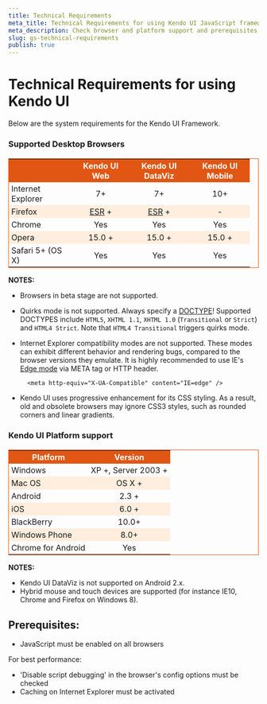 ```yaml
---
title: Technical Requirements
meta_title: Technical Requirements for using Kendo UI JavaScript framework
meta_description: Check browser and platform support and prerequisites for best performance when working with Kendo UI.
slug: gs-technical-requirements
publish: true
---
```


<style scoped>
    .stripes
    {
        border: 1px solid #E15613;
        border-collapse: collapse;
    }
    .stripes th
    {
        background: #E15613;
        color: #fff;
    }
    .stripes tr:nth-child(2n+1) td
    {
        background: #fed;
    }
    .stripes td:nth-child(n+2)
    {
        text-align: center;
    }
    .stripes th,
    .stripes td
    {
        padding: 3px 5px;
    }
</style>

# Technical Requirements for using Kendo UI

Below are the system requirements for the Kendo UI Framework.

### Supported Desktop Browsers
<table class="devices-platforms stripes" style="margin-top: 1.2em;">
   <tbody>
        <tr>
            <th style="width: 120px"></th>
            <th style="width: 100px">Kendo UI Web</th>
            <th style="width: 115px">Kendo UI DataViz</th>
            <th style="width: 110px">Kendo UI Mobile</th>
        </tr>
        <tr style="align: center">
           <td><span class="ie"></span>Internet Explorer</td>
           <td>7+</td>
           <td>7+</td>
           <td>10+</td>
        </tr>
        <tr style="align: center">
            <td><span class="firefox"></span>Firefox</td>
            <td><a href="http://www.mozilla.org/en-US/firefox/organizations/">ESR</a> +</td>
            <td><a href="http://www.mozilla.org/en-US/firefox/organizations/">ESR</a> +</td>
            <td>-</td>
        </tr>
        <tr style="align: center">
            <td><span class="chrome"></span>Chrome</td>
            <td>Yes</td>
            <td>Yes</td>
            <td>Yes</td>
        </tr>
        <tr style="align: center">
            <td><span class="opera"></span>Opera</td>
            <td>15.0 +</td>
            <td>15.0 +</td>
            <td>15.0 +</td>
        </tr>
        <tr style="align: center">
            <td><span class="safari"></span>Safari 5+ (OS X)</td>
            <td>Yes</td>
            <td>Yes</td>
            <td>Yes</td>
        </tr>
    </tbody>
</table>

**NOTES:**

* Browsers in beta stage are not supported.
* Quirks mode is not supported. Always specify a [DOCTYPE](http://reference.sitepoint.com/html/doctypes)! Supported DOCTYPES include `HTML5`, `XHTML 1.1`, `XHTML 1.0` (`Transitional` or `Strict`) and `HTML4 Strict`.
Note that `HTML4 Transitional` triggers quirks mode.
* Internet Explorer compatibility modes are not supported. These modes can exhibit different behavior and rendering bugs, compared to the browser versions they emulate.
It is highly recommended to use IE's [Edge mode](http://blogs.msdn.com/b/ie/archive/2010/06/16/ie-s-compatibility-features-for-site-developers.aspx) via META tag or HTTP header.
        
        <meta http-equiv="X-UA-Compatible" content="IE=edge" />
        
* Kendo UI uses progressive enhancement for its CSS styling. As a result, old and obsolete browsers may ignore CSS3 styles, such as rounded corners and linear gradients.

### Kendo UI Platform support

<table class="devices-platforms stripes" style="margin-top: 1.2em;">
    <tr>
        <th class="platform">Platform</th>
        <th class="platform-version">Version</th>
    </tr>
    <tr>
        <td style="width: 150px;"><span class="windows"></span>Windows</td>
        <td>XP +, Server 2003 +</td>
    </tr>
    <tr>
        <td><span class="mac"></span> Mac OS</td>
        <td>OS X +</td>
    </tr>
    <tr>
        <td><span class="android"></span> Android</td>
        <td>2.3 +</td>
    </tr>
    <tr>
        <td><span class="ios"></span> iOS</td>
        <td>6.0 +</td>
    </tr>
    <tr>
        <td><span class="blackberry"></span>BlackBerry</td>
        <td>10.0+</td>
    </tr>
    <tr>
        <td><span class="winphone"></span>Windows Phone</td>
        <td>8.0+</td>
    </tr>
     <tr>
        <td><span class="chrome"></span>Chrome for Android</td>
        <td>Yes</td>
    </tr>
</table>

**NOTES:**

* Kendo UI DataViz is not supported on Android 2.x.
* Hybrid mouse and touch devices are supported (for instance IE10, Chrome and Firefox on Windows 8).

## Prerequisites:

* JavaScript must be enabled on all browsers

For best performance:

* 'Disable script debugging' in the browser's config options must be checked
* Caching on Internet Explorer must be activated
